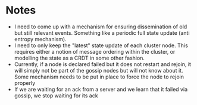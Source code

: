 # Notes

* I need to come up with a mechanism for ensuring dissemination of old but still relevant events. Something like a periodic full state update (anti entropy mechanism).
* I need to only keep the "latest" state update of each cluster node. This requires either a notion of message ordering within the cluster, or modelling the state as a CRDT in some other fashion.
* Currently, if a node is declared failed but it does not restart and rejoin, it will simply not be part of the gossip nodes but will not know about it. Some mechanism needs to be put in place to force the node to rejoin properly
* If we are waiting for an ack from a server and we learn that it failed via gossip, we stop waiting for its ack